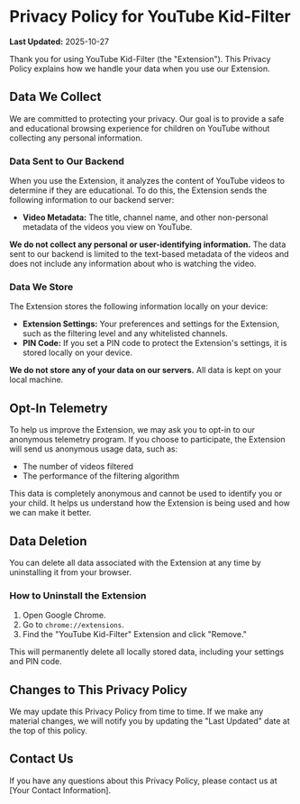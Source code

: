 # Privacy Policy for YouTube Kid-Filter

**Last Updated:** 2025-10-27

Thank you for using YouTube Kid-Filter (the "Extension"). This Privacy Policy explains how we handle your data when you use our Extension.

## Data We Collect

We are committed to protecting your privacy. Our goal is to provide a safe and educational browsing experience for children on YouTube without collecting any personal information.

### Data Sent to Our Backend

When you use the Extension, it analyzes the content of YouTube videos to determine if they are educational. To do this, the Extension sends the following information to our backend server:

*   **Video Metadata:** The title, channel name, and other non-personal metadata of the videos you view on YouTube.

**We do not collect any personal or user-identifying information.** The data sent to our backend is limited to the text-based metadata of the videos and does not include any information about who is watching the video.

### Data We Store

The Extension stores the following information locally on your device:

*   **Extension Settings:** Your preferences and settings for the Extension, such as the filtering level and any whitelisted channels.
*   **PIN Code:** If you set a PIN code to protect the Extension's settings, it is stored locally on your device.

**We do not store any of your data on our servers.** All data is kept on your local machine.

## Opt-In Telemetry

To help us improve the Extension, we may ask you to opt-in to our anonymous telemetry program. If you choose to participate, the Extension will send us anonymous usage data, such as:

*   The number of videos filtered
*   The performance of the filtering algorithm

This data is completely anonymous and cannot be used to identify you or your child. It helps us understand how the Extension is being used and how we can make it better.

## Data Deletion

You can delete all data associated with the Extension at any time by uninstalling it from your browser.

### How to Uninstall the Extension

1.  Open Google Chrome.
2.  Go to `chrome://extensions`.
3.  Find the "YouTube Kid-Filter" Extension and click "Remove."

This will permanently delete all locally stored data, including your settings and PIN code.

## Changes to This Privacy Policy

We may update this Privacy Policy from time to time. If we make any material changes, we will notify you by updating the "Last Updated" date at the top of this policy.

## Contact Us

If you have any questions about this Privacy Policy, please contact us at [Your Contact Information].